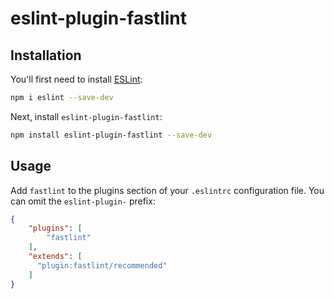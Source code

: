 # eslint-plugin-fastlint

## Installation

You'll first need to install [ESLint](https://eslint.org/):

```sh
npm i eslint --save-dev
```

Next, install `eslint-plugin-fastlint`:

```sh
npm install eslint-plugin-fastlint --save-dev
```

## Usage

Add `fastlint` to the plugins section of your `.eslintrc` configuration file. You can omit the `eslint-plugin-` prefix:

```json
{
    "plugins": [
        "fastlint"
    ],
    "extends": [
      "plugin:fastlint/recommended"
    ]
}
```


